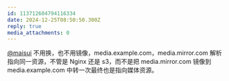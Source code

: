 ```yaml
---
id: 113712604794116334
date: 2024-12-25T08:50:50.300Z
reply: true
media_attachments: 0
---
```


[@maisui](https://el5.net/@maisui) 不用换，也不用镜像，media.example.com，media.mirror.com 解析指向同一资源，不管是 Nginx 还是 s3，而不是把 media.mirror.com 镜像到 media.example.com 中转一次最终也是指向媒体资源。

